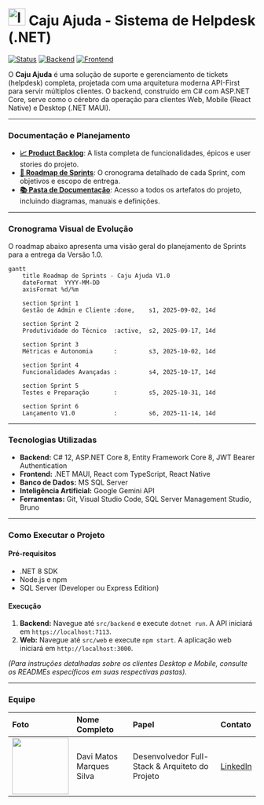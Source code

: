 # <img width="35" height="35" alt="logo caju" src="https://github.com/user-attachments/assets/0ded85a6-c88c-416c-80d1-aaf5b5effb11" /> Caju Ajuda - Sistema de Helpdesk (.NET)

[![Status](https://img.shields.io/badge/status-em_desenvolvimento-yellowgreen.svg)](https://shields.io/)
[![Backend](https://img.shields.io/badge/Backend-ASP.NET%20Core%208-blueviolet.svg)](https://shields.io/)
[![Frontend](https://img.shields.io/badge/Frontend-Desktop%20%7C%20Web%20%7C%20Mobile-orange.svg)](https://shields.io/)

O **Caju Ajuda** é uma solução de suporte e gerenciamento de tickets (helpdesk) completa, projetada com uma arquitetura moderna API-First para servir múltiplos clientes. O backend, construído em C# com ASP.NET Core, serve como o cérebro da operação para clientes Web, Mobile (React Native) e Desktop (.NET MAUI).

---

### **Documentação e Planejamento**

* **[📈 Product Backlog](./documentacao/Backlog.md)**: A lista completa de funcionalidades, épicos e user stories do projeto.
* **[📅 Roadmap de Sprints](./documentacao/sprint.md)**: O cronograma detalhado de cada Sprint, com objetivos e escopo de entrega.
* **[📚 Pasta de Documentação](./documentacao/Diagramas)**: Acesso a todos os artefatos do projeto, incluindo diagramas, manuais e definições.

---

### **Cronograma Visual de Evolução**
O roadmap abaixo apresenta uma visão geral do planejamento de Sprints para a entrega da Versão 1.0.

```mermaid
gantt
    title Roadmap de Sprints - Caju Ajuda V1.0
    dateFormat  YYYY-MM-DD
    axisFormat %d/%m

    section Sprint 1
    Gestão de Admin e Cliente :done,    s1, 2025-09-02, 14d

    section Sprint 2
    Produtividade do Técnico  :active,  s2, 2025-09-17, 14d

    section Sprint 3
    Métricas e Autonomia      :         s3, 2025-10-02, 14d
    
    section Sprint 4
    Funcionalidades Avançadas :         s4, 2025-10-17, 14d

    section Sprint 5
    Testes e Preparação       :         s5, 2025-10-31, 14d

    section Sprint 6
    Lançamento V1.0           :         s6, 2025-11-14, 14d

```

---

### **Tecnologias Utilizadas**
* **Backend:** C# 12, ASP.NET Core 8, Entity Framework Core 8, JWT Bearer Authentication
* **Frontend:** .NET MAUI, React com TypeScript, React Native
* **Banco de Dados:** MS SQL Server
* **Inteligência Artificial:** Google Gemini API
* **Ferramentas:** Git, Visual Studio Code, SQL Server Management Studio, Bruno

---

### **Como Executar o Projeto**

#### Pré-requisitos
* .NET 8 SDK
* Node.js e npm
* SQL Server (Developer ou Express Edition)

#### Execução
1.  **Backend:** Navegue até `src/backend` e execute `dotnet run`. A API iniciará em `https://localhost:7113`.
2.  **Web:** Navegue até `src/web` e execute `npm start`. A aplicação web iniciará em `http://localhost:3000`.

*(Para instruções detalhadas sobre os clientes Desktop e Mobile, consulte os READMEs específicos em suas respectivas pastas).*

---

### **Equipe**

| Foto | Nome Completo | Papel | Contato |
| :--- | :--- | :--- | :--- |
| <img src="https://avatars.githubusercontent.com/u/101799753?v=4" width=115> | Davi Matos Marques Silva | Desenvolvedor Full-Stack & Arquiteto do Projeto | [LinkedIn](linkedin.com/in/davimatoss/) |
